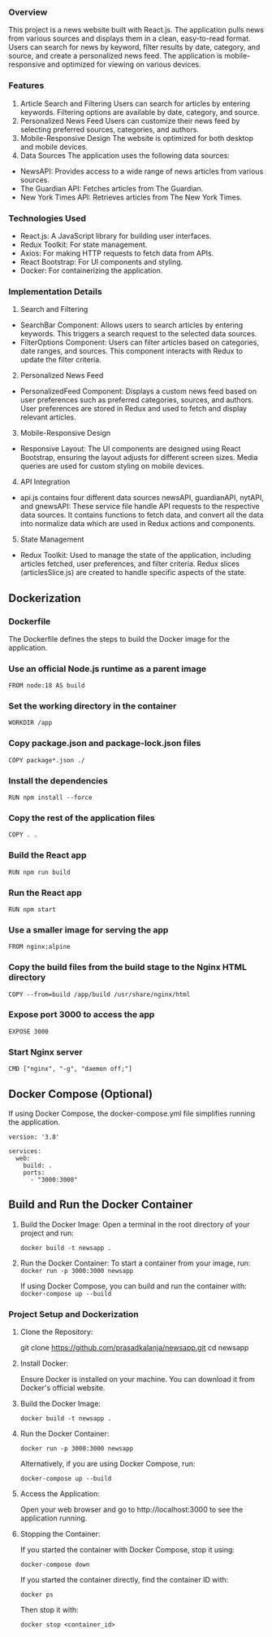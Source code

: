 
### Overview

This project is a news website built with React.js. The application pulls news from various sources and displays them in a clean, easy-to-read format. Users can search for news by keyword, filter results by date, category, and source, and create a personalized news feed. The application is mobile-responsive and optimized for viewing on various devices.

### Features

1. Article Search and Filtering
Users can search for articles by entering keywords.
Filtering options are available by date, category, and source.
2. Personalized News Feed
Users can customize their news feed by selecting preferred sources, categories, and authors.
3. Mobile-Responsive Design
The website is optimized for both desktop and mobile devices.
4. Data Sources
The application uses the following data sources:

- NewsAPI: Provides access to a wide range of news articles from various sources.
- The Guardian API: Fetches articles from The Guardian.
- New York Times API: Retrieves articles from The New York Times.

### Technologies Used
- React.js: A JavaScript library for building user interfaces.
- Redux Toolkit: For state management.
- Axios: For making HTTP requests to fetch data from APIs.
- React Bootstrap: For UI components and styling.
- Docker: For containerizing the application.

### Implementation Details
1. Search and Filtering
- SearchBar Component: Allows users to search articles by entering keywords. This triggers a search request to the selected data sources.
- FilterOptions Component: Users can filter articles based on categories, date ranges, and sources. This component interacts with Redux to update the filter criteria.

2. Personalized News Feed
- PersonalizedFeed Component: Displays a custom news feed based on user preferences such as preferred categories, sources, and authors. User preferences are stored in Redux and used to fetch and display relevant articles.

3. Mobile-Responsive Design
- Responsive Layout: The UI components are designed using React Bootstrap, ensuring the layout adjusts for different screen sizes. Media queries are used for custom styling on mobile devices.

4. API Integration
- api.js contains four different data sources newsAPI, guardianAPI, nytAPI, and gnewsAPI: These service file handle API requests to the respective data sources. It contains functions to fetch data, and convert all the data into normalize data which are used in Redux actions and components.

5. State Management
- Redux Toolkit: Used to manage the state of the application, including articles fetched, user preferences, and filter criteria. Redux slices (articlesSlice.js) are created to handle specific aspects of the state.

## Dockerization
### Dockerfile

The Dockerfile defines the steps to build the Docker image for the application.

### Use an official Node.js runtime as a parent image
`FROM node:18 AS build`

### Set the working directory in the container
`WORKDIR /app`

### Copy package.json and package-lock.json files
`COPY package*.json ./`

### Install the dependencies
`RUN npm install --force`

### Copy the rest of the application files
`COPY . .`

### Build the React app
`RUN npm run build`

### Run the React app
`RUN npm start`

### Use a smaller image for serving the app
`FROM nginx:alpine`

### Copy the build files from the build stage to the Nginx HTML directory
`COPY --from=build /app/build /usr/share/nginx/html`

### Expose port 3000 to access the app
`EXPOSE 3000`

### Start Nginx server
`CMD ["nginx", "-g", "daemon off;"]`

## Docker Compose (Optional)
If using Docker Compose, the docker-compose.yml file simplifies running the application.
```
version: '3.8'

services:
  web:
    build: .
    ports:
      - "3000:3000"
```
## Build and Run the Docker Container
1. Build the Docker Image: Open a terminal in the root directory of your project and run:

	`docker build -t newsapp .`

2. Run the Docker Container: To start a container from your image, run:
	`docker run -p 3000:3000 newsapp`

	If using Docker Compose, you can build and run the container with:
	`docker-compose up --build`

### Project Setup and Dockerization
1. Clone the Repository:

	git clone https://github.com/prasadkalanja/newsapp.git
	cd newsapp

2. Install Docker:

	Ensure Docker is installed on your machine. You can download it from Docker's official website.

3. Build the Docker Image:

	`docker build -t newsapp .`

4. Run the Docker Container:

	`docker run -p 3000:3000 newsapp`

	Alternatively, if you are using Docker Compose, run:

	`docker-compose up --build`

5. Access the Application:

	Open your web browser and go to http://localhost:3000 to see the application running.

6. Stopping the Container:

	If you started the container with Docker Compose, stop it using:

	`docker-compose down`

	If you started the container directly, find the container ID with:

	`docker ps`

	Then stop it with:

	`docker stop <container_id>`
